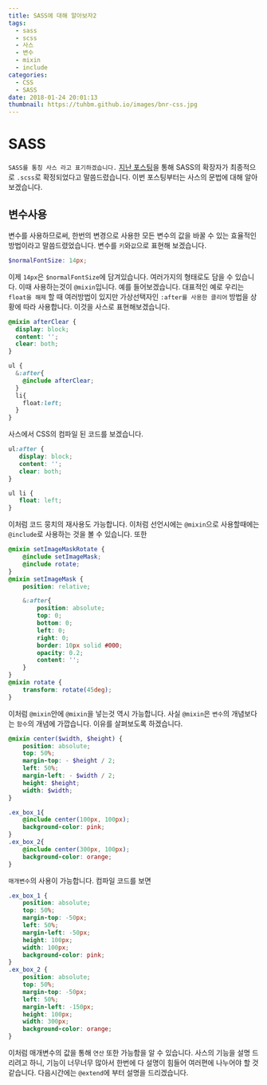 ```yaml
---
title: SASS에 대해 알아보자2
tags:
  - sass
  - scss
  - 사스
  - 변수
  - mixin
  - include
categories:
  - CSS
  - SASS
date: 2018-01-24 20:01:13
thumbnail: https://tuhbm.github.io/images/bnr-css.jpg
---
```


# SASS
`SASS를 통칭 사스 라고 표기하겠습니다.`
[지난 포스팅](https://tuhbm.github.io/2018/01/24/sass1/)을 통해 SASS의 확장자가 최종적으로 `.scss`로 확정되었다고 말씀드렸습니다.
이번 포스팅부터는 사스의 문법에 대해 알아보겠습니다.

## 변수사용
변수를 사용하므로써, 한번의 변경으로 사용한 모든 변수의 값을 바꿀 수 있는 효율적인 방법이라고 말씀드렸었습니다.
변수를 `키`와`값`으로 표현해 보겠습니다.
```scss
$normalFontSize: 14px;
```
<!-- more -->
이제 `14px`은 `$normalFontSize`에 담겨있습니다.
여러가지의 형태로도 담을 수 있습니다.
이때 사용하는것이 `@mixin`입니다.
예를 들어보겠습니다.
대표적인 예로 우리는 `float을 해제` 할 때 여러방법이 있지만 가상선택자인 `:after를 사용한 클리어` 방법을 상황에 따라 사용합니다.
이것을 사스로 표현해보겠습니다.
```scss
@mixin afterClear {
  display: block;
  content: '';
  clear: both;
}

ul {
  &:after{
    @include afterClear;
  }
  li{
    float:left;
  }
}
```
사스에서 CSS의 컴파일 된 코드를 보겠습니다.
```css
ul:after {
   display: block;
   content: '';
   clear: both;
}

ul li {
   float: left;
}
```
이처럼 코드 뭉치의 재사용도 가능합니다. 이처럼 선언시에는 `@mixin`으로 사용할때에는 `@include`로 사용하는 것을 볼 수 있습니다.
또한
```scss
@mixin setImageMaskRotate {
    @include setImageMask;
    @include rotate;
}
@mixin setImageMask {
    position: relative;

    &:after{
        position: absolute;
        top: 0;
        bottom: 0;
        left: 0;
        right: 0;
        border: 10px solid #000;
        opacity: 0.2;
        content: '';
    }
}
@mixin rotate {
    transform: rotate(45deg);
}
```
이처럼 `@mixin`안에 `@mixin`을 넣는것 역시 가능합니다.
사실 `@mixin`은 `변수`의 개념보다는 `함수`의 개념에 가깝습니다. 이유를 살펴보도록 하겠습니다.
```scss
@mixin center($width, $height) {
    position: absolute;
    top: 50%;
    margin-top: - $height / 2;
    left: 50%;
    margin-left: - $width / 2;
    height: $height;
    width: $width;
}

.ex_box_1{
    @include center(100px, 100px);
    background-color: pink;
}
.ex_box_2{
    @include center(300px, 100px);
    background-color: orange;
}
```
`매개변수`의 사용이 가능합니다. 컴파일 코드를 보면
```css
.ex_box_1 {
    position: absolute;
    top: 50%;
    margin-top: -50px;
    left: 50%;
    margin-left: -50px;
    height: 100px;
    width: 100px;
    background-color: pink;
}
.ex_box_2 {
    position: absolute;
    top: 50%;
    margin-top: -50px;
    left: 50%;
    margin-left: -150px;
    height: 100px;
    width: 300px;
    background-color: orange;
}
```
이처럼 매개변수의 값을 통해 `연산` 또한 가능함을 알 수 있습니다.
사스의 기능을 설명 드리려고 하니, 기능이 너무너무 많아서 한번에 다 설명이 힘들어 여러편에 나누어야 할 것 같습니다.
다음시간에는 `@extend`에 부터 설명을 드리겠습니다.